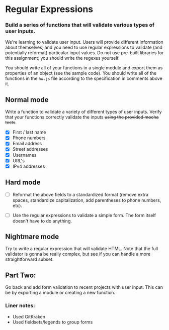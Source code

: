 # Regular Expressions

### Build a series of functions that will validate various types of user inputs.

We're learning to validate user input. Users will provide different information about themselves, and you need to use regular expressions to validate (and potentially reformat) particular input values. Do not use pre-built libraries for this assignment; you should write the regexes yourself.

You should write all of your functions in a single module and export them as properties of an object (see the sample code). You should write all of the functions in the `hw.js` file according to the specification in comments above it.

## Normal mode
Write a function to validate a variety of different types of user inputs. Verify that your functions correctly validate the inputs ~~using the provided mocha tests~~.

- [x] First / last name
- [x] Phone numbers
- [x] Email address
- [x] Street addresses
- [x] Usernames
- [x] URL's
- [x] IPv4 addresses

## Hard mode
- [ ] Reformat the above fields to a standardized format (remove extra spaces, standardize capitalization, add parentheses to phone numbers, etc).

- [ ] Use the regular expressions to validate a simple form. The form itself doesn't have to do anything.

## Nightmare mode
Try to write a regular expression that will validate HTML. Note that the full validator is gonna be really complex, but see if you can handle a more straightforward subset.

## Part Two:
Go back and add form validation to recent projects with user input. This can be by exporting a module or creating a new function.

### Liner notes:
* Used GitKraken
* Used fieldsets/legends to group forms